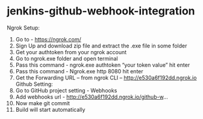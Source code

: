 # jenkins-github-webhook-integration

Ngrok Setup:
1. Go to  - https://ngrok.com/
2. Sign Up and download zip file and extract the .exe file in some folder
3. Get your authtoken from your ngrok account
4. Go to ngrok.exe folder and open terminal
5. Pass this command - ngrok.exe authtoken “your token value” hit enter
6. Pass this command - Ngrok.exe http 8080 hit enter
7. Get the Forwarding URL – from ngrok CLI – http://e530a6f192dd.ngrok.io
 Github Setting:
8. Go to GitHub project setting - Webhooks
9. Add webhooks url - http://e530a6f192dd.ngrok.io/github-w...
10. Now make git commit
11. Build will start automatically
